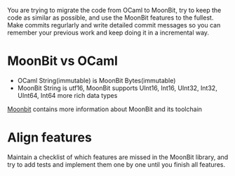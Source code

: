 You are trying to migrate the code from OCaml to MoonBit, try to keep the code as similar as possible, and use the MoonBit features to the fullest. Make commits regurlarly and write detailed commit messages so you can remember your previous work
and keep doing it in a incremental way.

# MoonBit vs OCaml

- OCaml String(immutable) is MoonBit Bytes(immutable)
- MoonBit String is utf16, MoonBit supports UInt16, Int16, UInt32, Int32, UInt64, Int64 more rich data types

[Moonbit](./MoonBit.md) contains more information about MoonBit and its toolchain

# Align features

Maintain a checklist of which features are missed in the MoonBit library, and try to add tests and 
implement them one by one until you finish all features.